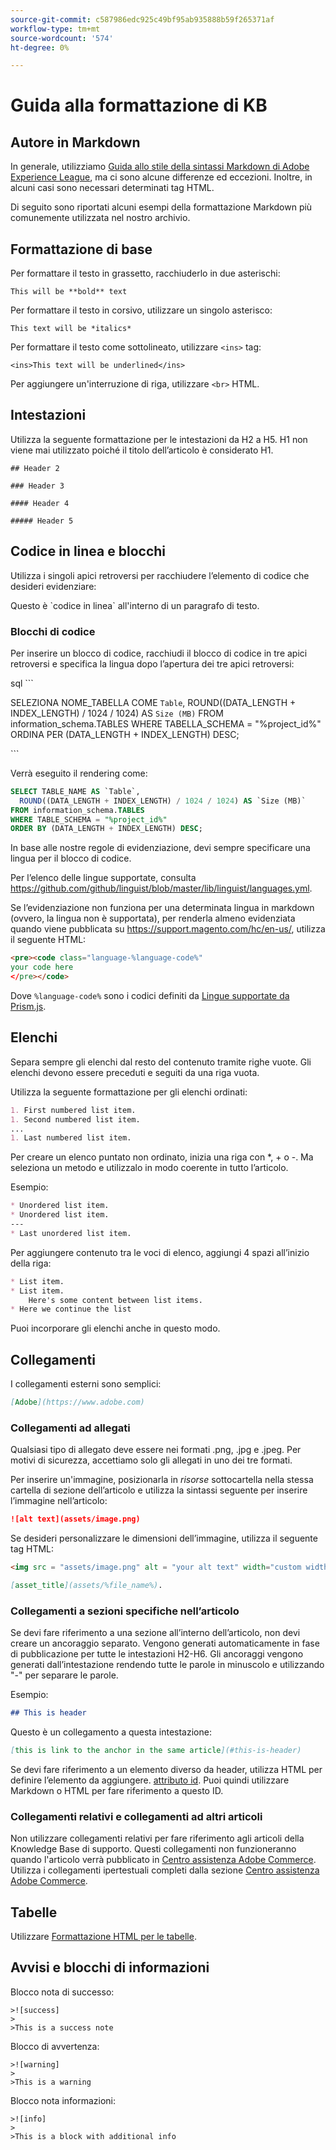 ```yaml
---
source-git-commit: c587986edc925c49bf95ab935888b59f265371af
workflow-type: tm+mt
source-wordcount: '574'
ht-degree: 0%

---
```

# Guida alla formattazione di KB

## Autore in Markdown

In generale, utilizziamo [Guida allo stile della sintassi Markdown di Adobe Experience League](https://experienceleague.adobe.com/docs/authoring-guide-exl/using/markdown/syntax-style-guide.html?lang=en), ma ci sono alcune differenze ed eccezioni. Inoltre, in alcuni casi sono necessari determinati tag HTML.

Di seguito sono riportati alcuni esempi della formattazione Markdown più comunemente utilizzata nel nostro archivio.

## Formattazione di base

Per formattare il testo in grassetto, racchiuderlo in due asterischi:

`This will be **bold** text`

Per formattare il testo in corsivo, utilizzare un singolo asterisco:

`This text will be *italics*`

Per formattare il testo come sottolineato, utilizzare `<ins>` tag:

`<ins>This text will be underlined</ins>`

Per aggiungere un&#39;interruzione di riga, utilizzare `<br>` HTML.


## Intestazioni

Utilizza la seguente formattazione per le intestazioni da H2 a H5. H1 non viene mai utilizzato poiché il titolo dell’articolo è considerato H1.

`## Header 2 `

`### Header 3 `

`#### Header 4`

`##### Header 5`

## Codice in linea e blocchi

Utilizza i singoli apici retroversi per racchiudere l’elemento di codice che desideri evidenziare:

Questo è \`codice in linea\` all&#39;interno di un paragrafo di testo.

### Blocchi di codice

Per inserire un blocco di codice, racchiudi il blocco di codice in tre apici retroversi e specifica la lingua dopo l’apertura dei tre apici retroversi:

sql \`\`\`

SELEZIONA NOME_TABELLA COME `Table`, ROUND((DATA_LENGTH + INDEX_LENGTH) / 1024 / 1024) AS `Size (MB)`
FROM information_schema.TABLES WHERE TABELLA_SCHEMA = &quot;%project_id%&quot; ORDINA PER (DATA_LENGTH + INDEX_LENGTH) DESC;

\`\`\`

Verrà eseguito il rendering come:

```sql
SELECT TABLE_NAME AS `Table`,
  ROUND((DATA_LENGTH + INDEX_LENGTH) / 1024 / 1024) AS `Size (MB)`
FROM information_schema.TABLES
WHERE TABLE_SCHEMA = "%project_id%"
ORDER BY (DATA_LENGTH + INDEX_LENGTH) DESC;
```

In base alle nostre regole di evidenziazione, devi sempre specificare una lingua per il blocco di codice.

Per l’elenco delle lingue supportate, consulta https://github.com/github/linguist/blob/master/lib/linguist/languages.yml.

Se l’evidenziazione non funziona per una determinata lingua in markdown (ovvero, la lingua non è supportata), per renderla almeno evidenziata quando viene pubblicata su https://support.magento.com/hc/en-us/, utilizza il seguente HTML:

```html
<pre><code class="language-%language-code%"
your code here
</pre></code>
```

Dove ``%language-code%`` sono i codici definiti da [Lingue supportate da Prism.js](https://prismjs.com/#supported-languages).

## Elenchi

Separa sempre gli elenchi dal resto del contenuto tramite righe vuote. Gli elenchi devono essere preceduti e seguiti da una riga vuota.

Utilizza la seguente formattazione per gli elenchi ordinati:

```markdown
1. First numbered list item.
1. Second numbered list item.
...
1. Last numbered list item.
```

Per creare un elenco puntato non ordinato, inizia una riga con *, + o -. Ma seleziona un metodo e utilizzalo in modo coerente in tutto l’articolo.

Esempio:

```markdown
* Unordered list item.
* Unordered list item.
---
* Last unordered list item.
```

Per aggiungere contenuto tra le voci di elenco, aggiungi 4 spazi all’inizio della riga:

```markdown
* List item.
* List item.
    Here's some content between list items.
* Here we continue the list
```

Puoi incorporare gli elenchi anche in questo modo.

## Collegamenti

I collegamenti esterni sono semplici:

```markdown
[Adobe](https://www.adobe.com)
```

### Collegamenti ad allegati

Qualsiasi tipo di allegato deve essere nei formati .png, .jpg e .jpeg. Per motivi di sicurezza, accettiamo solo gli allegati in uno dei tre formati.

Per inserire un&#39;immagine, posizionarla in *risorse* sottocartella nella stessa cartella di sezione dell’articolo e utilizza la sintassi seguente per inserire l’immagine nell’articolo:

```markdown
![alt text](assets/image.png)
```

Se desideri personalizzare le dimensioni dell’immagine, utilizza il seguente tag HTML:

```html
<img src = "assets/image.png" alt = "your alt text" width="custom width, ex: 250px">
```

```markdown
[asset_title](assets/%file_name%).
```

### Collegamenti a sezioni specifiche nell’articolo

Se devi fare riferimento a una sezione all’interno dell’articolo, non devi creare un ancoraggio separato. Vengono generati automaticamente in fase di pubblicazione per tutte le intestazioni H2-H6. Gli ancoraggi vengono generati dall’intestazione rendendo tutte le parole in minuscolo e utilizzando &quot;-&quot; per separare le parole.

Esempio:

```markdown
## This is header
```

Questo è un collegamento a questa intestazione:

```markdown
[this is link to the anchor in the same article](#this-is-header)
```

Se devi fare riferimento a un elemento diverso da header, utilizza HTML per definire l’elemento da aggiungere. [attributo id](https://www.w3schools.com/html/html_id.asp). Puoi quindi utilizzare Markdown o HTML per fare riferimento a questo ID.

### Collegamenti relativi e collegamenti ad altri articoli

Non utilizzare collegamenti relativi per fare riferimento agli articoli della Knowledge Base di supporto. Questi collegamenti non funzioneranno quando l&#39;articolo verrà pubblicato in [Centro assistenza Adobe Commerce](https://support.magento.com/hc/en-us).
Utilizza i collegamenti ipertestuali completi dalla sezione [Centro assistenza Adobe Commerce](https://support.magento.com/hc/en-us).


## Tabelle

Utilizzare [Formattazione HTML per le tabelle](https://www.w3schools.com/html/html_tables.asp).


## Avvisi e blocchi di informazioni

Blocco nota di successo:

```
>![success]
>
>This is a success note
```

Blocco di avvertenza:

```
>![warning]
>
>This is a warning
```

Blocco nota informazioni:

```
>![info]
>
>This is a block with additional info
```
